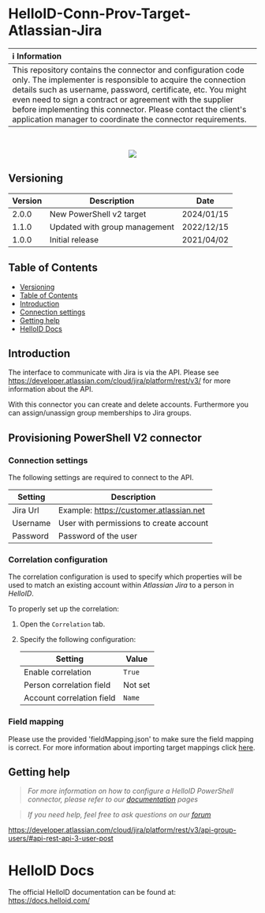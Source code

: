 # HelloID-Conn-Prov-Target-Atlassian-Jira

| :information_source: Information |
|:---------------------------|
| This repository contains the connector and configuration code only. The implementer is responsible to acquire the connection details such as username, password, certificate, etc. You might even need to sign a contract or agreement with the supplier before implementing this connector. Please contact the client's application manager to coordinate the connector requirements.       |

<br />
<p align="center">
  <img src="https://www.tools4ever.nl/connector-logos/atlassianjira-logo.png">
</p> 

## Versioning
| Version | Description | Date |
| - | - | - |
| 2.0.0   | New PowerShell v2 target | 2024/01/15 |
| 1.1.0   | Updated with group management | 2022/12/15  |
| 1.0.0   | Initial release | 2021/04/02  |

<!-- TABLE OF CONTENTS -->
## Table of Contents
- [Versioning](#versioning)
- [Table of Contents](#table-of-contents)
- [Introduction](#introduction)
- [Connection settings](#connection-settings)
- [Getting help](#getting-help)
- [HelloID Docs](#helloid-docs)

## Introduction
The interface to communicate with Jira is via the API. Please see https://developer.atlassian.com/cloud/jira/platform/rest/v3/ for more information about the API.

With this connector you can create and delete accounts. Furthermore you can assign/unassign group memberships to Jira groups.

## Provisioning PowerShell V2 connector

### Connection settings
The following settings are required to connect to the API.

| Setting     | Description |
| ------------ | ----------- |
| Jira Url | Example: https://customer.atlassian.net |
| Username | User with permissions to create account |
| Password | Password of the user |

### Correlation configuration

The correlation configuration is used to specify which properties will be used to match an existing account within _Atlassian Jira_ to a person in _HelloID_.

To properly set up the correlation:

1. Open the `Correlation` tab.

2. Specify the following configuration:

    | Setting                   | Value                                                  |
    | ------------------------- | ------------------------------------------------------ |
    | Enable correlation        | `True`                                                 |
    | Person correlation field  | Not set                                                |
    | Account correlation field | `Name`                                    |

### Field mapping
Please use the provided 'fieldMapping.json' to make sure the field mapping is correct. For more information about importing target mappings click [here](https://docs.helloid.com/en/provisioning/target-systems/active-directory-target-systems/target-mappings/import-target-mappings.html). 

## Getting help
> _For more information on how to configure a HelloID PowerShell connector, please refer to our [documentation](https://docs.helloid.com/hc/en-us/articles/360012518799-How-to-add-a-target-system) pages_

> _If you need help, feel free to ask questions on our [forum](https://forum.helloid.com)_

https://developer.atlassian.com/cloud/jira/platform/rest/v3/api-group-users/#api-rest-api-3-user-post

# HelloID Docs
The official HelloID documentation can be found at: https://docs.helloid.com/
